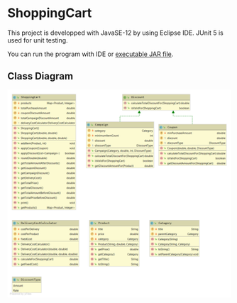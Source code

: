 # ShoppingCart
This project is developped with JavaSE-12 by using Eclipse IDE. JUnit 5 is used for unit testing.

You can run the program with IDE or [executable JAR file](hw2Question1Program.jar).

## Class Diagram
![alt text](https://github.com/burhanelgun/ShoppingCart/blob/master/class-diagram.png)






